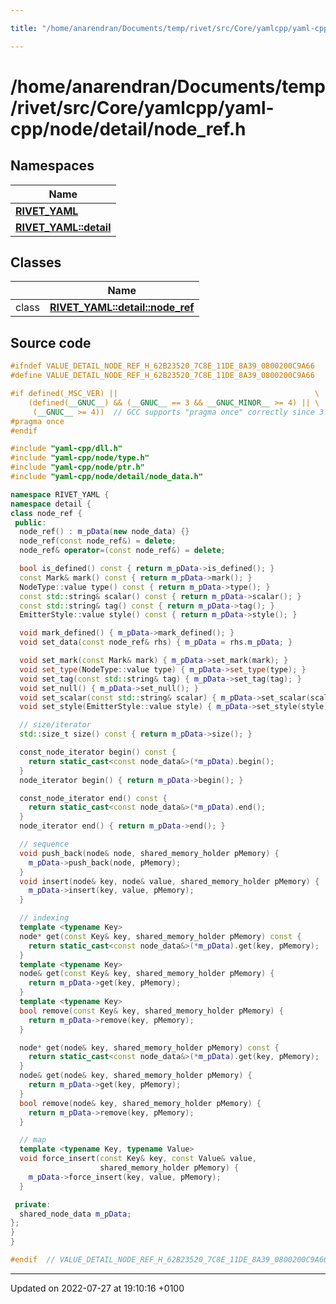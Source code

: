 ```yaml
---

title: "/home/anarendran/Documents/temp/rivet/src/Core/yamlcpp/yaml-cpp/node/detail/node_ref.h"

---
```


# /home/anarendran/Documents/temp/rivet/src/Core/yamlcpp/yaml-cpp/node/detail/node_ref.h



## Namespaces

| Name           |
| -------------- |
| **[RIVET_YAML](http://example.org/namespaces/namespacerivet__yaml/)**  |
| **[RIVET_YAML::detail](http://example.org/namespaces/namespacerivet__yaml_1_1detail/)**  |

## Classes

|                | Name           |
| -------------- | -------------- |
| class | **[RIVET_YAML::detail::node_ref](http://example.org/classes/classrivet__yaml_1_1detail_1_1node__ref/)**  |




## Source code

```cpp
#ifndef VALUE_DETAIL_NODE_REF_H_62B23520_7C8E_11DE_8A39_0800200C9A66
#define VALUE_DETAIL_NODE_REF_H_62B23520_7C8E_11DE_8A39_0800200C9A66

#if defined(_MSC_VER) ||                                            \
    (defined(__GNUC__) && (__GNUC__ == 3 && __GNUC_MINOR__ >= 4) || \
     (__GNUC__ >= 4))  // GCC supports "pragma once" correctly since 3.4
#pragma once
#endif

#include "yaml-cpp/dll.h"
#include "yaml-cpp/node/type.h"
#include "yaml-cpp/node/ptr.h"
#include "yaml-cpp/node/detail/node_data.h"

namespace RIVET_YAML {
namespace detail {
class node_ref {
 public:
  node_ref() : m_pData(new node_data) {}
  node_ref(const node_ref&) = delete;
  node_ref& operator=(const node_ref&) = delete;

  bool is_defined() const { return m_pData->is_defined(); }
  const Mark& mark() const { return m_pData->mark(); }
  NodeType::value type() const { return m_pData->type(); }
  const std::string& scalar() const { return m_pData->scalar(); }
  const std::string& tag() const { return m_pData->tag(); }
  EmitterStyle::value style() const { return m_pData->style(); }

  void mark_defined() { m_pData->mark_defined(); }
  void set_data(const node_ref& rhs) { m_pData = rhs.m_pData; }

  void set_mark(const Mark& mark) { m_pData->set_mark(mark); }
  void set_type(NodeType::value type) { m_pData->set_type(type); }
  void set_tag(const std::string& tag) { m_pData->set_tag(tag); }
  void set_null() { m_pData->set_null(); }
  void set_scalar(const std::string& scalar) { m_pData->set_scalar(scalar); }
  void set_style(EmitterStyle::value style) { m_pData->set_style(style); }

  // size/iterator
  std::size_t size() const { return m_pData->size(); }

  const_node_iterator begin() const {
    return static_cast<const node_data&>(*m_pData).begin();
  }
  node_iterator begin() { return m_pData->begin(); }

  const_node_iterator end() const {
    return static_cast<const node_data&>(*m_pData).end();
  }
  node_iterator end() { return m_pData->end(); }

  // sequence
  void push_back(node& node, shared_memory_holder pMemory) {
    m_pData->push_back(node, pMemory);
  }
  void insert(node& key, node& value, shared_memory_holder pMemory) {
    m_pData->insert(key, value, pMemory);
  }

  // indexing
  template <typename Key>
  node* get(const Key& key, shared_memory_holder pMemory) const {
    return static_cast<const node_data&>(*m_pData).get(key, pMemory);
  }
  template <typename Key>
  node& get(const Key& key, shared_memory_holder pMemory) {
    return m_pData->get(key, pMemory);
  }
  template <typename Key>
  bool remove(const Key& key, shared_memory_holder pMemory) {
    return m_pData->remove(key, pMemory);
  }

  node* get(node& key, shared_memory_holder pMemory) const {
    return static_cast<const node_data&>(*m_pData).get(key, pMemory);
  }
  node& get(node& key, shared_memory_holder pMemory) {
    return m_pData->get(key, pMemory);
  }
  bool remove(node& key, shared_memory_holder pMemory) {
    return m_pData->remove(key, pMemory);
  }

  // map
  template <typename Key, typename Value>
  void force_insert(const Key& key, const Value& value,
                    shared_memory_holder pMemory) {
    m_pData->force_insert(key, value, pMemory);
  }

 private:
  shared_node_data m_pData;
};
}
}

#endif  // VALUE_DETAIL_NODE_REF_H_62B23520_7C8E_11DE_8A39_0800200C9A66
```


-------------------------------

Updated on 2022-07-27 at 19:10:16 +0100
